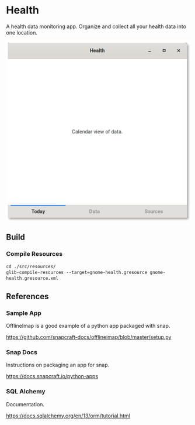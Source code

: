 # Health
A health data monitoring app. Organize and collect all
your health data into one location.

![Screen Shot](./docs/screen-shot.png)

## Build

### Compile Resources

```
cd ./src/resources/
glib-compile-resources --target=gnome-health.gresource gnome-health.gresource.xml
```

## References

### Sample App
OfflineImap is a good example of a python app packaged with snap.

https://github.com/snapcraft-docs/offlineimap/blob/master/setup.py

### Snap Docs
Instructions on packaging an app for snap.

https://docs.snapcraft.io/python-apps

### SQL Alchemy
Documentation.

https://docs.sqlalchemy.org/en/13/orm/tutorial.html